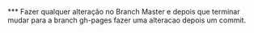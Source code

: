 *** Fazer qualquer alteração no Branch Master e depois que terminar mudar para a branch gh-pages fazer uma alteracao depois um commit.

